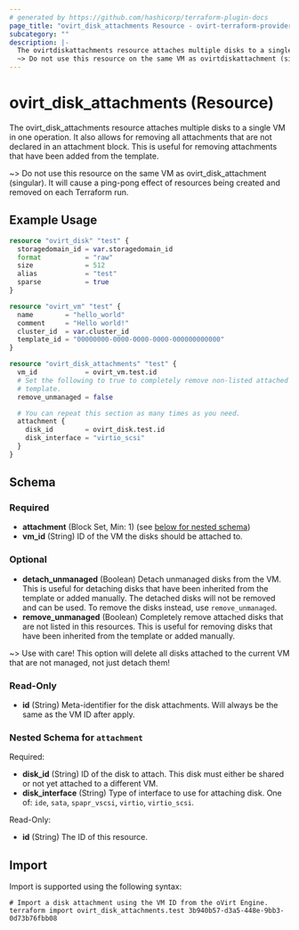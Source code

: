 ```yaml
---
# generated by https://github.com/hashicorp/terraform-plugin-docs
page_title: "ovirt_disk_attachments Resource - ovirt-terraform-provider-ng"
subcategory: ""
description: |-
  The ovirtdiskattachments resource attaches multiple disks to a single VM in one operation. It also allows for removing all attachments that are not declared in an attachment block. This is useful for removing attachments that have been added from the template.
  ~> Do not use this resource on the same VM as ovirtdiskattachment (singular). It will cause a ping-pong effect of resources being created and removed on each Terraform run.
---
```


# ovirt_disk_attachments (Resource)

The ovirt_disk_attachments resource attaches multiple disks to a single VM in one operation. It also allows for removing all attachments that are not declared in an attachment block. This is useful for removing attachments that have been added from the template.

~> Do not use this resource on the same VM as ovirt_disk_attachment (singular). It will cause a ping-pong effect of resources being created and removed on each Terraform run.

## Example Usage

```terraform
resource "ovirt_disk" "test" {
  storagedomain_id = var.storagedomain_id
  format           = "raw"
  size             = 512
  alias            = "test"
  sparse           = true
}

resource "ovirt_vm" "test" {
  name        = "hello_world"
  comment     = "Hello world!"
  cluster_id  = var.cluster_id
  template_id = "00000000-0000-0000-0000-000000000000"
}

resource "ovirt_disk_attachments" "test" {
  vm_id            = ovirt_vm.test.id
  # Set the following to true to completely remove non-listed attached disks. This can be used to wipe disks from the
  # template.
  remove_unmanaged = false

  # You can repeat this section as many times as you need.
  attachment {
    disk_id        = ovirt_disk.test.id
    disk_interface = "virtio_scsi"
  }
}
```

<!-- schema generated by tfplugindocs -->
## Schema

### Required

- **attachment** (Block Set, Min: 1) (see [below for nested schema](#nestedblock--attachment))
- **vm_id** (String) ID of the VM the disks should be attached to.

### Optional

- **detach_unmanaged** (Boolean) Detach unmanaged disks from the VM. This is useful for detaching disks that have been inherited from the template or added manually. The detached disks will not be removed and can be used. To remove the disks instead, use `remove_unmanaged`.
- **remove_unmanaged** (Boolean) Completely remove attached disks that are not listed in this resources. This is useful for removing disks that have been inherited from the template or added manually.

~> Use with care! This option will delete all disks attached to the current VM that are not managed, not just detach them!

### Read-Only

- **id** (String) Meta-identifier for the disk attachments. Will always be the same as the VM ID after apply.

<a id="nestedblock--attachment"></a>
### Nested Schema for `attachment`

Required:

- **disk_id** (String) ID of the disk to attach. This disk must either be shared or not yet attached to a different VM.
- **disk_interface** (String) Type of interface to use for attaching disk. One of: `ide`, `sata`, `spapr_vscsi`, `virtio`, `virtio_scsi`.

Read-Only:

- **id** (String) The ID of this resource.

## Import

Import is supported using the following syntax:

```shell
# Import a disk attachment using the VM ID from the oVirt Engine.
terraform import ovirt_disk_attachments.test 3b940b57-d3a5-448e-9bb3-0d73b76fbb08
```

